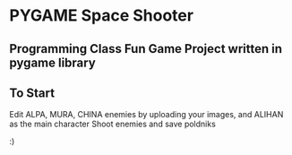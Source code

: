 # PYGAME Space Shooter


## Programming Class Fun Game Project written in pygame library


## To Start
Edit ALPA, MURA, CHINA enemies by uploading your images, and ALIHAN as the main character
Shoot enemies and save poldniks

 :)
